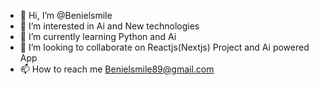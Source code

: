 - 👋 Hi, I’m @Benielsmile
- 👀 I’m interested in Ai and New technologies   
- 🌱 I’m currently learning Python and Ai
- 💞️ I’m looking to collaborate on Reactjs(Nextjs) Project and Ai  powered App
- 📫 How to reach me Benielsmile89@gmail.com

<!---
Benielsmile/Benielsmile is a ✨ special ✨ repository because its `README.md` (this file) appears on your GitHub profile.
You can click the Preview link to take a look at your changes.
--->

